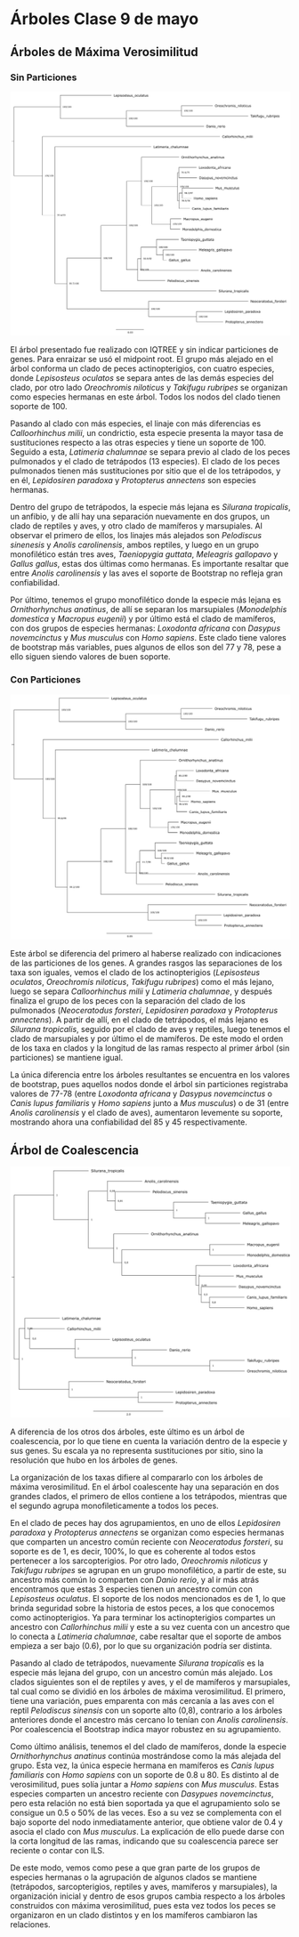 # Árboles Clase 9 de mayo
## Árboles de Máxima Verosimilitud

### Sin Particiones
![Arbol_unpartitioned](https://github.com/Ana-Osorio-B/Arboles-Clase_9-05/blob/main/Arbol_unpartitioned.png)

El árbol presentado fue realizado con IQTREE y sin indicar particiones de genes. Para enraizar se usó el midpoint root. El grupo más alejado en el árbol conforma un clado de peces actinopterigios, con cuatro especies, donde *Lepisosteus oculatos* se separa antes de las demás especies del clado, por otro lado *Oreochromis niloticus* y *Takifugu rubripes* se organizan como especies hermanas en este árbol. Todos los nodos del clado tienen soporte de 100.

Pasando al clado con más especies, el linaje con más diferencias es *Calloorhinchus milii*, un condrictio, esta especie presenta la mayor tasa de sustituciones respecto a las otras especies y tiene un soporte de 100. Seguido a esta, *Latimeria chalumnae* se separa previo al clado de los peces pulmonados y el clado de tetrápodos (13 especies). El clado de los peces pulmonados tienen más sustituciones por sitio que el de los tetrápodos, y en él, *Lepidosiren paradoxa* y *Protopterus annectens* son especies hermanas. 

Dentro del grupo de tetrápodos, la especie más lejana es *Silurana tropicalis*, un anfibio, y de allí hay una separación nuevamente en dos grupos, un clado de reptiles y aves, y otro clado de mamíferos y marsupiales. Al observar el primero de ellos, los linajes más alejados son *Pelodiscus sinenesis* y *Anolis carolinensis*, ambos reptiles, y luego en un grupo monofilético están tres aves, *Taeniopygia guttata*, *Meleagris gallopavo* y *Gallus gallus*, estas dos últimas como hermanas. Es importante resaltar que entre *Anolis carolinensis* y las aves el soporte de Bootstrap no refleja gran confiabilidad.

Por último, tenemos el grupo monofilético donde la especie más lejana es *Ornithorhynchus anatinus*, de allí se separan los marsupiales (*Monodelphis domestica* y *Macropus eugenii*) y por último está el clado de mamíferos, con dos grupos de especies hermanas: *Loxodonta africana* con *Dasypus novemcinctus* y *Mus musculus* con *Homo sapiens*. Este clado tiene valores de bootstrap más variables, pues algunos de ellos son del 77 y 78, pese a ello siguen siendo valores de buen soporte.

### Con Particiones
![Arbol_partitioned](https://github.com/Ana-Osorio-B/Arboles-Clase_9-05/blob/main/partitioned.png)

Este árbol se diferencia del primero al haberse realizado con indicaciones de las particiones de los genes. A grandes rasgos las separaciones de los taxa son iguales, vemos el clado de los actinopterigios (*Lepisosteus oculatos*, *Oreochromis niloticus*, *Takifugu rubripes*) como el más lejano, luego se separa *Calloorhinchus milii* y *Latimeria chalumnae*, y después finaliza el grupo de los peces con la separación del clado de los pulmonados (*Neoceratodus forsteri*, *Lepidosiren paradoxa* y *Protopterus annectens*). A partir de allí, en el clado de tetrápodos, el más lejano es *Silurana tropicalis*, seguido por el clado de aves y reptiles, luego tenemos el clado de marsupiales y por último el de mamíferos. De este modo el orden de los taxa en clados y la longitud de las ramas respecto al primer árbol (sin particiones) se mantiene igual.

La única diferencia entre los árboles resultantes se encuentra en los valores de bootstrap, pues aquellos nodos donde el árbol sin particiones registraba valores de 77-78 (entre *Loxodonta africana* y *Dasypus novemcinctus* o *Canis lupus familiaris* y *Homo sapiens* junto a *Mus musculus*) o de 31 (entre *Anolis carolinensis* y el clado de aves), aumentaron levemente su soporte, mostrando ahora una confiabilidad del 85 y 45 respectivamente.

## Árbol de Coalescencia
![Arbol_coalescencia](https://github.com/Ana-Osorio-B/Arboles-Clase_9-05/blob/main/Astral.png)

A diferencia de los otros dos árboles, este último es un árbol de coalescencia, por lo que tiene en cuenta la variación dentro de la especie y sus genes. Su escala ya no representa sustituciones por sitio, sino la resolución que hubo en los árboles de genes.

La organización de los taxas difiere al compararlo con los árboles de máxima verosimilitud. En el árbol coalescente hay una separación en dos grandes clados, el primero de ellos contiene a los tetrápodos, mientras que el segundo agrupa monofileticamente a todos los peces.

En el clado de peces hay dos agrupamientos, en uno de ellos *Lepidosiren paradoxa* y *Protopterus annectens* se organizan como especies hermanas que comparten un ancestro común reciente con *Neoceratodus forsteri*, su soporte es de 1, es decir, 100%, lo que es coherente al todos estos pertenecer a los sarcopterigios. Por otro lado, *Oreochromis niloticus* y *Takifugu rubripes* se agrupan en un grupo monofilético, a partir de este, su ancestro más común lo comparten con *Danio rerio*, y al ir más atrás encontramos que estas 3 especies tienen un ancestro común con *Lepisosteus oculatus*. El soporte de los nodos mencionados es de 1, lo que brinda seguridad sobre la historia de estos peces, a los que conocemos como actinopterigios. Ya para terminar los actinopterigios compartes un ancestro con *Callorhinchus milii* y este a su vez cuenta con un ancestro que lo conecta a *Latimeria chalumnae*, cabe resaltar que el soporte de ambos empieza a ser bajo (0.6), por lo que su organización podría ser distinta.

Pasando al clado de tetrápodos, nuevamente *Silurana tropicalis* es la especie más lejana del grupo, con un ancestro común más alejado. Los clados siguientes son el de reptiles y aves, y el de mamíferos y marsupiales, tal cual como se dividió en los árboles de máxima verosimilitud. El primero, tiene una variación, pues emparenta con más cercanía a las aves con el reptil *Pelodiscus sinensis* con un soporte alto (0,8), contrario a los árboles anteriores donde el ancestro más cercano lo tenían con *Anolis carolinensis*. Por coalescencia el Bootstrap indica mayor robustez en su agrupamiento.

Como último análisis, tenemos el del clado de mamíferos, donde la especie *Ornithorhynchus anatinus* continúa mostrándose como la más alejada del grupo. Esta vez, la única especie hermana en mamíferos es *Canis lupus familiaris* con *Homo sapiens* con un soporte de 0.8 u 80. Es distinto al de verosimilitud, pues solía juntar a *Homo sapiens* con *Mus musculus*. Estas especies comparten un ancestro reciente con *Dasypues novemcinctus*, pero esta relación no está bien soportada ya que el agrupamiento solo se consigue un 0.5 o 50% de las veces. Eso a su vez se complementa con el bajo soporte del nodo inmediatamente anterior, que obtiene valor de 0.4 y asocia el clado con *Mus musculus*. La explicación de ello puede darse con la corta longitud de las ramas, indicando que su coalescencia parece ser reciente o contar con ILS.

De este modo, vemos como pese a que gran parte de los grupos de especies hermanas o la agrupación de algunos clados se mantiene (tetrápodos, sarcopterigios, reptiles y aves, mamíferos y marsupiales), la organización inicial y dentro de esos grupos cambia respecto a los árboles construidos con máxima verosimilitud, pues esta vez todos los peces se organizaron en un clado distintos y en los mamíferos cambiaron las relaciones.
